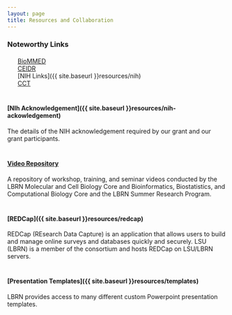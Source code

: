```yaml
---
layout: page
title: Resources and Collaboration
---
```


<style>
	h3 { margin-bottom: 20px }
	ul { list-style: none; margin-bottom: 40px; }
	p { margin-bottom: 40px }
</style>

### Noteworthy Links

- [BioMMED](http://www1.vetmed.lsu.edu/BioMMED/index.html)
- [CEIDR](http://cobre.ceidr.lsu.edu/)
- [NIH Links]({{ site.baseurl }}resources/nih)
- [CCT](https://www.cct.lsu.edu/)


#### [NIh Acknowledgement]({{ site.baseurl }}resources/nih-ackowledgement)

The details of the NIH acknowledgement required by our grant and our grant participants.


#### [Video Repository](https://www.youtube.com/user/LBRNINBRE/videos)

A repository of workshop, training, and seminar videos conducted by the LBRN Molecular and Cell Biology Core and Bioinformatics, Biostatistics, and Computational Biology Core and the LBRN Summer Research Program.

#### [REDCap]({{ site.baseurl }}resources/redcap)

REDCap (REsearch Data Capture) is an application that allows users to build and manage online surveys and databases quickly and securely. LSU (LBRN) is a member of the consortium and hosts REDCap on LSU/LBRN servers.

#### [Presentation Templates]({{ site.baseurl }}resources/templates)

LBRN provides access to many different custom Powerpoint presentation templates.